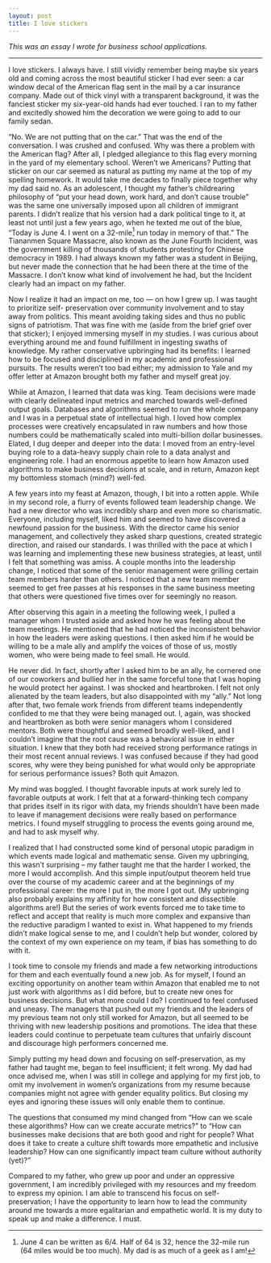 ```yaml
---
layout: post
title: I love stickers
---
```


*This was an essay I wrote for business school applications.*

---

I love stickers. I always have. I still vividly remember being maybe six years old and coming across the most beautiful sticker I had ever seen: a car window decal of the American flag sent in the mail by a car insurance company. Made out of thick vinyl with a transparent background, it was the fanciest sticker my six-year-old hands had ever touched. I ran to my father and excitedly showed him the decoration we were going to add to our family sedan.

“No. We are not putting that on the car.” That was the end of the conversation. I was crushed and confused. Why was there a problem with the American flag? After all, I pledged allegiance to this flag every morning in the yard of my elementary school. Weren’t we Americans? Putting that sticker on our car seemed as natural as putting my name at the top of my spelling homework. It would take me decades to finally piece together why my dad said no.
As an adolescent, I thought my father’s childrearing philosophy of “put your head down, work hard, and don’t cause trouble” was the same one universally imposed upon all children of immigrant parents. I didn’t realize that his version had a dark political tinge to it, at least not until just a few years ago, when he texted me out of the blue, “Today is June 4. I went on a 32-mile[^1] run today in memory of that.” The Tiananmen Square Massacre, also known as the June Fourth Incident, was the government killing of thousands of students protesting for Chinese democracy in 1989. I had always known my father was a student in Beijing, but never made the connection that he had been there at the time of the Massacre. I don’t know what kind of involvement he had, but the Incident clearly had an impact on my father.

Now I realize it had an impact on me, too — on how I grew up. I was taught to prioritize self- preservation over community involvement and to stay away from politics. This meant avoiding taking sides and thus no public signs of patriotism. That was fine with me (aside from the brief grief over that sticker); I enjoyed immersing myself in my studies. I was curious about everything around me and found fulfillment in ingesting swaths of knowledge. My rather conservative upbringing had its benefits: I learned how to be focused and disciplined in my academic and professional pursuits. The results weren’t too bad either; my admission to Yale and my offer letter at Amazon brought both my father and myself great joy.

While at Amazon, I learned that data was king. Team decisions were made with clearly delineated input metrics and marched towards well-defined output goals. Databases and algorithms seemed to run the whole company and I was in a perpetual state of intellectual high. I loved how complex processes were creatively encapsulated in raw numbers and how those numbers could be mathematically scaled into multi-billion dollar businesses. Elated, I dug deeper and deeper into the data: I moved from an entry-level buying role to a data-heavy supply chain role to a data analyst and engineering role. I had an enormous appetite to learn how Amazon used algorithms to make business decisions at scale, and in return, Amazon kept my bottomless stomach (mind?) well-fed.

A few years into my feast at Amazon, though, I bit into a rotten apple. While in my second role, a flurry of events followed team leadership change. We had a new director who was incredibly sharp and even more so charismatic. Everyone, including myself, liked him and seemed to have discovered a newfound passion for the business. With the director came his senior management, and collectively they asked sharp questions, created strategic direction, and raised our standards. I was thrilled with the pace at which I was learning and implementing these new business strategies, at least, until I felt that something was amiss. A couple months into the leadership change, I noticed that some of the senior management were grilling certain team members harder than others. I noticed that a new team member seemed to get free passes at his responses in the same business meeting that others were questioned five times over for seemingly no reason.

After observing this again in a meeting the following week, I pulled a manager whom I trusted aside and asked how he was feeling about the team meetings. He mentioned that he had noticed the inconsistent behavior in how the leaders were asking questions. I then asked him if he would be willing to be a male ally and amplify the voices of those of us, mostly women, who were being made to feel small. He would.

He never did. In fact, shortly after I asked him to be an ally, he cornered one of our coworkers and bullied her in the same forceful tone that I was hoping he would protect her against. I was shocked and heartbroken. I felt not only alienated by the team leaders, but also disappointed with my “ally.” Not long after that, two female work friends from different teams independently confided to me that they were being managed out. I, again, was shocked and heartbroken as both were senior managers whom I considered mentors. Both were thoughtful and seemed broadly well-liked, and I couldn’t imagine that the root cause was a behavioral issue in either situation. I knew that they both had received strong performance ratings in their most recent annual reviews. I was confused because if they had good scores, why were they being punished for what would only be appropriate for serious performance issues? Both quit Amazon.

My mind was boggled. I thought favorable inputs at work surely led to favorable outputs at work. I felt that at a forward-thinking tech company that prides itself in its rigor with data, my friends shouldn’t have been made to leave if management decisions were really based on performance metrics. I found myself struggling to process the events going around me, and had to ask myself why.

I realized that I had constructed some kind of personal utopic paradigm in which events made logical and mathematic sense. Given my upbringing, this wasn’t surprising – my father taught me that the harder I worked, the more I would accomplish. And this simple input/output theorem held true over the course of my academic career and at the beginnings of my professional career: the more I put in, the more I got out. (My upbringing also probably explains my affinity for how consistent and dissectible algorithms are!) But the series of work events forced me to take time to reflect and accept that reality is much more complex and expansive than the reductive paradigm I wanted to exist in. What happened to my friends didn’t make logical sense to me, and I couldn’t help but wonder, colored by the context of my own experience on my team, if bias has something to do with it.

I took time to console my friends and made a few networking introductions for them and each eventually found a new job. As for myself, I found an exciting opportunity on another team within Amazon that enabled me to not just work with algorithms as I did before, but to create new ones for business decisions. But what more could I do? I continued to feel confused and uneasy. The managers that pushed out my friends and the leaders of my previous team not only still worked for Amazon, but all seemed to be thriving with new leadership positions and promotions. The idea that these leaders could continue to perpetuate team cultures that unfairly discount and discourage high performers concerned me.

Simply putting my head down and focusing on self-preservation, as my father had taught me, began to feel insufficient; it felt wrong. My dad had once advised me, when I was still in college and applying for my first job, to omit my involvement in women’s organizations from my resume because companies might not agree with gender equality politics. But closing my eyes and ignoring these issues will only enable them to continue.

The questions that consumed my mind changed from “How can we scale these algorithms? How can we create accurate metrics?” to “How can businesses make decisions that are both good and right for people? What does it take to create a culture shift towards more empathetic and inclusive leadership? How can one significantly impact team culture without authority (yet)?”

Compared to my father, who grew up poor and under an oppressive government, I am incredibly privileged with my resources and my freedom to express my opinion. I am able to transcend his focus on self-preservation; I have the opportunity to learn how to lead the community around me towards a more egalitarian and empathetic world. It is my duty to speak up and make a difference. I must.




[^1]: June 4 can be written as 6/4. Half of 64 is 32, hence the 32-mile run (64 miles would be too much). My dad is as much of a geek as I am!
